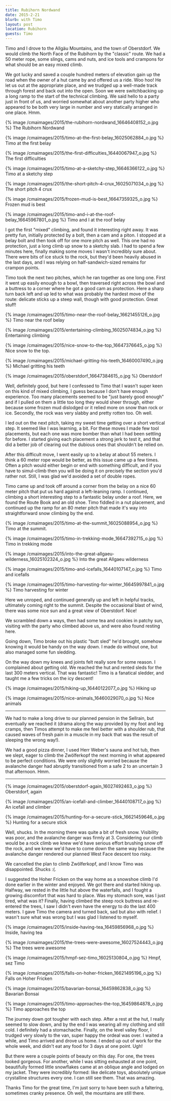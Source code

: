 ```yaml
---
title: Rubihorn Nordwand
date: 2015-2-21
blurb: with Timo
layout: post
location: Rubihorn
guests: Timo
---
```


Timo and I drove to the Allgäu Mountains, and the town of Oberstdorf. We would
climb the North Face of the Rubihorn by the "classic" route. We had a 50 meter
rope, some slings, cams and nuts, and ice tools and crampons for what should be
an easy mixed climb.

We got lucky and saved a couple hundred meters of elevation gain up the road
when the owner of a hut came by and offered us a ride. Woo hoo! He let us out at
the appropriate place, and we trudged up a well-made track through forest and
back out into the open. Soon we were switchbacking up a long ramp to the start
of the technical climbing. We said hello to a party just in front of us, and
worried somewhat about another party higher who appeared to be both very large
in number and very statically arranged in one place. Hmm.

{% image /cmaimages/2015/the-rubihorn-nordwand_16646408152_o.jpg %}
The Rubihorn Nordwand


{% image /cmaimages/2015/timo-at-the-first-belay_16025062884_o.jpg %}
Timo at the first belay


{% image /cmaimages/2015/the-first-difficulties_16440067947_o.jpg %}
The first difficulties


{% image /cmaimages/2015/timo-at-a-sketchy-step_16646366122_o.jpg %}
Timo at a sketchy step



{% image /cmaimages/2015/the-short-pitch-4-crux_16025071034_o.jpg %}
The short pitch 4 crux



{% image /cmaimages/2015/frozen-mud-is-best_16647359325_o.jpg %}
Frozen mud is best




{% image /cmaimages/2015/timo-and-i-at-the-roof-belay_16645967801_o.jpg %}
Timo and I at the roof belay



I got the first "mixed" climbing, and found it interesting right away. It was
pretty fun, initially protected by a bolt, then a cam and a piton. I stopped at
a belay bolt and then took off for one more pitch as well. This one had no
protection, just a long climb up snow to a sketchy slab. I had to spend a few
minutes here, finally making some moves I wasn't incredibly sure about. There
were bits of ice stuck to the rock, but they'd been heavily abused in the last
days, and I was relying on half-sandwich-sized remains for crampon points.

Timo took the next two pitches, which he ran together as one long one. First it
went up easily enough to a bowl, then traversed right across the bowl and a
buttress to a corner where he got a good cam as protection. Here a sharp turn
back left and up led to what was probably the hardest move of the route:
delicate sticks up a steep wall, though with good protection. Great stuff!

{% image /cmaimages/2015/timo-near-the-roof-belay_16621455126_o.jpg %}
Timo near the roof belay



{% image /cmaimages/2015/entertaining-climbing_16025074834_o.jpg %}
Entertaining climbing


{% image /cmaimages/2015/nice-snow-to-the-top_16647376645_o.jpg %}
Nice snow to the top.



{% image /cmaimages/2015/michael-gritting-his-teeth_16460007490_o.jpg %}
Michael gritting his teeth



{% image /cmaimages/2015/oberstdorf_16647384615_o.jpg %}
Oberstdorf




Well, definitely good, but here I confessed to Timo that I wasn't super keen on
this kind of mixed climbing, I guess because I don't have enough experience. Too
many placements seemed to be "just barely good enough" and if I pulled on them a
little too long they would sheer through, either because some frozen mud
dislodged or it relied more on snow than rock or ice. Secondly, the rock was
very slabby and pretty rotten too. Oh well.

I led out on the next pitch, taking my sweet time getting over a short vertical
step. It seemed like I was learning, a bit. For these moves I made few tool
placements, but each one was more bomber than what I had been settling for
before. I started giving each placement a strong jerk to test it, and that did a
better job of clearing out the dubious ones that shouldn't be relied on.

After this difficult move, I went easily up to a belay at about 55 meters. I
think a 60 meter rope would be better, as this issue came up a few times. Often
a pitch would either begin or end with something difficult, and if you have to
simul-climb then you will be doing it on precisely the section you'd rather
not. Still, I was glad we'd avoided a set of double ropes.

Timo came up and took off around a corner from the belay on a nice 60 meter
pitch that put us hard against a left-leaning ramp. I continued, climbing a
short interesting step to a fantastic belay under a roof. Here, we found the
Route Book and an old shoe. Timo fiddled in a nut placement, and continued up
the ramp for an 80 meter pitch that made it's way into straightforward snow
climbing by the end.

{% image /cmaimages/2015/timo-at-the-summit_16025088954_o.jpg %}
Timo at the summit.



{% image /cmaimages/2015/timo-in-trekking-mode_16647392715_o.jpg %}
Timo in trekking mode


{% image /cmaimages/2015/into-the-great-allgaeu-wilderness_16025102324_o.jpg %}
Into the great Allgaeu wilderness


{% image /cmaimages/2015/timo-and-icefalls_16440107147_o.jpg %}
Timo and icefalls



{% image /cmaimages/2015/timo-harvesting-for-winter_16645997841_o.jpg %}
Timo harvesting for winter




Here we unroped, and continued generally up and left in helpful tracks,
ultimately coming right to the summit. Despite the occasional blast of wind,
there was some nice sun and a great view of Oberstdorf. Nice!

We scrambled down a ways, then had some tea and cookies in patchy sun, visiting
with the party who climbed above us, and were also found resting here.

Going down, Timo broke out his plastic "butt sled" he'd brought, somehow knowing
it would be handy on the way down. I made do without one, but also managed some
fun sledding.

On the way down my knees and joints felt really sore for some reason. I
complained about getting old. We reached the hut and rented sleds for the last
300 meters vertical. That was fantastic! Timo is a fanatical sledder, and taught
me a few tricks on the icy descent!

{% image /cmaimages/2015/hiking-up_16440122077_o.jpg %}
Hiking up



{% image /cmaimages/2015/nice-animals_16460029070_o.jpg %}
Nice animals



---

We had to make a long drive to our planned pension in the Sellrain, but
eventually we reached it (drama along the way provided by my foot and leg
cramps, then Timos attempt to make me feel better with a shoulder rub, that
caused waves of fresh pain in a muscle in my back that was the result of
sleeping the wrong way!).

We had a good pizza dinner, I used Herr Weber's sauna and hot tub, then we
slept, eager to climb the Zwölferkopf the next morning in what appeared to be
perfect conditions. We were only slightly worried because the avalanche danger
had abruptly transitioned from a safe 2 to an uncertain 3 that afternoon. Hmm.

---

{% image /cmaimages/2015/oberstdorf-again_16027492463_o.jpg %}
Oberstdorf, again



{% image /cmaimages/2015/an-icefall-and-climber_16440108717_o.jpg %}
An icefall and climber



{% image /cmaimages/2015/hunting-for-a-secure-stick_16621459646_o.jpg %}
Hunting for a secure stick



Well, shucks. In the morning there was quite a bit of fresh snow. Visibility was
poor, and the avalanche danger was firmly at 3. Considering our climb would be a
rock climb we knew we'd have serious effort brushing snow off the rock, and we
knew we'd have to come down the same way because the avalanche danger rendered
our planned West Face descent too risky.

We cancelled the plan to climb Zwölferkopf, and I know Timo was
disappointed. Shucks :(.

I suggested the Hoher Fricken on the way home as a snowshoe climb I'd done
earlier in the winter and enjoyed. We got there and started hiking up. Halfway,
we rested in the little hut above the waterfalls, and I fought a growing
discomfort that was hard to place. Was my stomach sore, was I just tired, what
was it? Finally, having climbed the steep rock buttress and re-entered the
trees, I saw I didn't even have the energy to do the last 400 meters. I gave
Timo the camera and turned back, sad but also with relief. I wasn't sure what
was wrong but I was glad I listened to myself.

{% image /cmaimages/2015/inside-having-tea_16459856968_o.jpg %}
Inside, having tea


{% image /cmaimages/2015/the-trees-were-awesome_16027524443_o.jpg %}
The trees were awesome


{% image /cmaimages/2015/hmpf-sez-timo_16025130804_o.jpg %}
Hmpf, sez Timo



{% image /cmaimages/2015/falls-on-hoher-fricken_16621495196_o.jpg %}
Falls on Hoher Fricken



{% image /cmaimages/2015/bavarian-bonsai_16459862838_o.jpg %}
Bavarian Bonsai


{% image /cmaimages/2015/timo-approaches-the-top_16459864878_o.jpg %}
Timo approaches the top


The journey down got tougher with each step. After a rest at the hut, I really
seemed to slow down, and by the end I was wearing all my clothing and still
cold. I definitely had a stomachache. Finally, on the level valley floor, I
trudged very slowly to the van, super happy the ordeal was over. I waited a
while, and Timo arrived and drove us home. I ended up out of work for the whole
week, and didn't eat any food for 3 days at one point. Ugh!

But there were a couple points of beauty on this day. For one, the trees looked
gorgeous. For another, while I was sitting exhausted at one point, beautifully
formed little snowflakes came at an oblique angle and lodged on my jacket. They
were incredibly formed: like delicate toys, absolutely unique crystalline
structures every one. I can still see them. That was amazing.

Thanks Timo for the great time, I'm just sorry to have been such a faltering,
sometimes cranky presence. Oh well, the mountains are still there.




